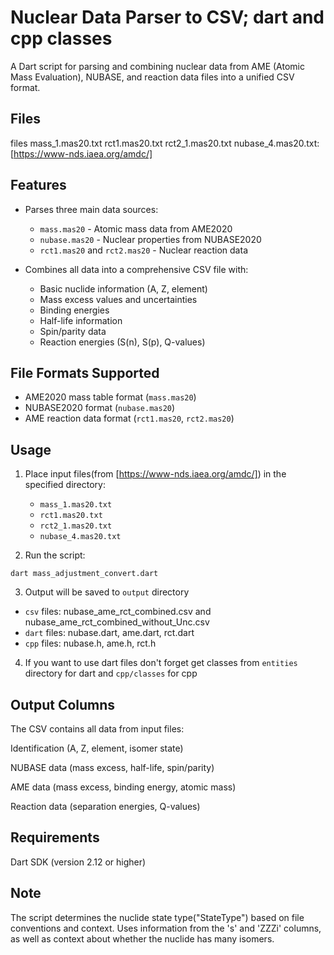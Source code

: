 # Nuclear Data Parser to CSV; dart and cpp classes

A Dart script for parsing and combining nuclear data from AME (Atomic Mass Evaluation), NUBASE, and reaction data files into a unified CSV format.

## Files
files mass_1.mas20.txt rct1.mas20.txt rct2_1.mas20.txt nubase_4.mas20.txt:
[https://www-nds.iaea.org/amdc/]

## Features

- Parses three main data sources:
  - `mass.mas20` - Atomic mass data from AME2020
  - `nubase.mas20` - Nuclear properties from NUBASE2020
  - `rct1.mas20` and `rct2.mas20` - Nuclear reaction data

- Combines all data into a comprehensive CSV file with:
  - Basic nuclide information (A, Z, element)
  - Mass excess values and uncertainties
  - Binding energies
  - Half-life information
  - Spin/parity data
  - Reaction energies (S(n), S(p), Q-values)

## File Formats Supported

- AME2020 mass table format (`mass.mas20`)
- NUBASE2020 format (`nubase.mas20`)
- AME reaction data format (`rct1.mas20`, `rct2.mas20`)

## Usage

1. Place input files(from [https://www-nds.iaea.org/amdc/]) in the specified directory:
   - `mass_1.mas20.txt`
   - `rct1.mas20.txt` 
   - `rct2_1.mas20.txt`
   - `nubase_4.mas20.txt`

2. Run the script:
```
dart mass_adjustment_convert.dart
```
3. Output will be saved to `output` directory
  - `csv` files: nubase_ame_rct_combined.csv and nubase_ame_rct_combined_without_Unc.csv
  - `dart` files: nubase.dart, ame.dart, rct.dart 
  - `cpp` files: nubase.h, ame.h, rct.h 

4. If you want to use dart files don't forget get classes from `entities` directory for dart and `cpp/classes` for cpp

## Output Columns
The CSV contains all data from input files:

Identification (A, Z, element, isomer state)

NUBASE data (mass excess, half-life, spin/parity)

AME data (mass excess, binding energy, atomic mass)

Reaction data (separation energies, Q-values)

## Requirements
Dart SDK (version 2.12 or higher)

## Note
The script determines the nuclide state type("StateType") based on file conventions and context.
Uses information from the 's' and 'ZZZi' columns, as well as context about whether the nuclide has many isomers.
